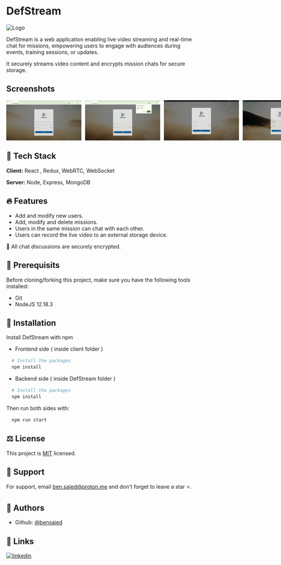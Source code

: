 # DefStream

![Logo](https://i.ibb.co/fxj0VHd/3.png)

DefStream is a web application enabling live video streaming and real-time chat for missions, empowering users to engage with audiences during events, training sessions, or updates.

It securely streams video content and encrypts mission chats for secure storage.

## Screenshots

<div style="display: flex;">
    <img src="screenshots/1.PNG" alt="Screenshot 1" style="width: 200px; margin-right: 10px;">
    <img src="screenshots/2.png" alt="Screenshot 2" style="width: 200px; margin-right: 10px;">
    <img src="screenshots/3.PNG" alt="Screenshot 3" style="width: 200px; margin-right: 10px;">
    <img src="screenshots/4.PNG" alt="Screenshot 4" style="width: 200px; margin-right: 10px;">
    <img src="screenshots/5.PNG" alt="Screenshot 5" style="width: 200px; margin-right: 10px;">
    <img src="screenshots/6.PNG" alt="Screenshot 6" style="width: 200px; margin-right: 10px;">
    <img src="screenshots/20.PNG" alt="Screenshot 20" style="width: 200px; margin-right: 10px;">
    <img src="screenshots/7.PNG" alt="Screenshot 7" style="width: 200px; margin-right: 10px;">
    <img src="screenshots/8.PNG" alt="Screenshot 8" style="width: 200px; margin-right: 10px;">
    <img src="screenshots/9.PNG" alt="Screenshot 9" style="width: 200px; margin-right: 10px;">
    <img src="screenshots/10.PNG" alt="Screenshot 10" style="width: 200px; margin-right: 10px;">
    <img src="screenshots/11.PNG" alt="Screenshot 11" style="width: 200px; margin-right: 10px;">
    <img src="screenshots/12.PNG" alt="Screenshot 12" style="width: 200px; margin-right: 10px;">
    <img src="screenshots/13.PNG" alt="Screenshot 13" style="width: 200px; margin-right: 10px;">
    <img src="screenshots/14.PNG" alt="Screenshot 14" style="width: 200px; margin-right: 10px;">
    <img src="screenshots/15.PNG" alt="Screenshot 15" style="width: 200px; margin-right: 10px;">
    <img src="screenshots/16.PNG" alt="Screenshot 16" style="width: 200px; margin-right: 10px;">
    <img src="screenshots/17.PNG" alt="Screenshot 17" style="width: 200px; margin-right: 10px;">
    <img src="screenshots/18.PNG" alt="Screenshot 18" style="width: 200px; margin-right: 10px;">
    <img src="screenshots/19.PNG" alt="Screenshot 19" style="width: 200px; margin-right: 10px;">
</div>

## 🧰 Tech Stack

**Client:** React , Redux, WebRTC, WebSocket

**Server:** Node, Express, MongoDB

## 🔥 Features

- Add and modify new users.
- Add, modify and delete missions.
- Users in the same mission can chat with each other.
- Users can record the live video to an external storage device.

🚩 All chat discussions are securely encrypted.

## 📑 Prerequisits

Before cloning/forking this project, make sure you have the following tools installed:

- Git
- NodeJS 12.18.3

## 🚀 Installation

Install DefStream with npm

- Frontend side ( inside client folder )

```bash
  # Install the packages
  npm install
```

- Backend side ( inside DefStream folder )

```bash
  # Install the packages
  npm install
```

Then run both sides with:

```bash
  npm run start
```

## ⚖️ License

This project is [MIT](https://choosealicense.com/licenses/mit/) licensed.

## 💝 Support

For support, email ben.saied@proton.me and don't forget to leave a star ⭐️.

## 📝 Authors

- Github: [@bensaied](https://www.github.com/bensaied)

## 🔗 Links

[![linkedin](https://img.shields.io/badge/linkedin-0A66C2?style=for-the-badge&logo=linkedin&logoColor=white)](https://www.linkedin.com/in/bensaied/)
